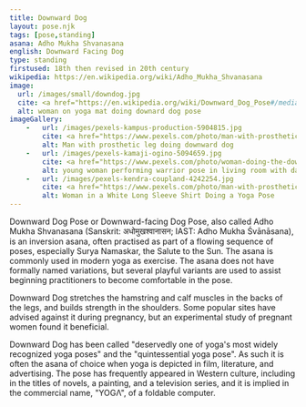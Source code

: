 ```yaml
---
title: Downward Dog
layout: pose.njk
tags: [pose,standing]
asana: Adho Mukha Shvanasana
english: Downward Facing Dog
type: standing
firstused: 18th then revised in 20th century
wikipedia: https://en.wikipedia.org/wiki/Adho_Mukha_Shvanasana
image: 
  url: /images/small/downdog.jpg
  cite: <a href="https://en.wikipedia.org/wiki/Downward_Dog_Pose#/media/File:Downward-Facing-Dog.JPG">photo<a> by <a href="https://commons.wikimedia.org/w/index.php?title=User:Iveto&action=edit&redlink=1">Iveto</a>
  alt: woman on yoga mat doing downard dog pose
imageGallery:
    -   url: /images/pexels-kampus-production-5904815.jpg
        cite: <a href="https://www.pexels.com/photo/man-with-prosthetic-leg-doing-yoga-exercise-5904815/">Photo</a> by <a href="https://www.pexels.com/@kampus?utm_content=attributionCopyText&utm_medium=referral&utm_source=pexels">Kampus Production</a> from Pexels
        alt: Man with prosthetic leg doing downward dog
    -   url: /images/pexels-kamaji-ogino-5094659.jpg
        cite: <a href="https://www.pexels.com/photo/woman-doing-the-downward-facing-dog-pose-in-the-living-room-5094659/">Photo</a> by <a href="https://www.pexels.com/@kamaji-ogino">Kamaji Ogino</a> from Pexels
        alt: young woman performing warrior pose in living room with daughter nearby
    -   url: /images/pexels-kendra-coupland-4242254.jpg
        cite: <a href="https://www.pexels.com/photo/man-with-prosthetic-leg-doing-yoga-exercise-5904815/">Photo</a> by <a href="https://www.pexels.com/@kendra-coupland-1366793?utm_content=attributionCopyText&utm_medium=referral&utm_source=pexels">kendra coupland</a> from Pexels
        alt: Woman in a White Long Sleeve Shirt Doing a Yoga Pose
---
```


Downward Dog Pose or Downward-facing Dog Pose, also called Adho Mukha Shvanasana (Sanskrit: अधोमुखश्वानासन; IAST: Adho Mukha Śvānāsana), is an inversion asana, often practised as part of a flowing sequence of poses, especially Surya Namaskar, the Salute to the Sun. The asana is commonly used in modern yoga as exercise. The asana does not have formally named variations, but several playful variants are used to assist beginning practitioners to become comfortable in the pose.

Downward Dog stretches the hamstring and calf muscles in the backs of the legs, and builds strength in the shoulders. Some popular sites have advised against it during pregnancy, but an experimental study of pregnant women found it beneficial.

Downward Dog has been called "deservedly one of yoga's most widely recognized yoga poses" and the "quintessential yoga pose". As such it is often the asana of choice when yoga is depicted in film, literature, and advertising. The pose has frequently appeared in Western culture, including in the titles of novels, a painting, and a television series, and it is implied in the commercial name, "YOGΛ", of a foldable computer.


  